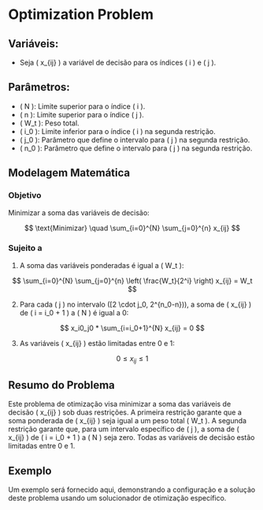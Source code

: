 # Optimization Problem

## Variáveis:

- Seja \( x_{ij} \) a variável de decisão para os índices \( i \) e \( j \).

## Parâmetros:

- \( N \): Limite superior para o índice \( i \).
- \( n \): Limite superior para o índice \( j \).
- \( W_t \): Peso total.
- \( i_0 \): Limite inferior para o índice \( i \) na segunda restrição.
- \( j_0 \): Parâmetro que define o intervalo para \( j \) na segunda restrição.
- \( n_0 \): Parâmetro que define o intervalo para \( j \) na segunda restrição.

## Modelagem Matemática

### Objetivo

Minimizar a soma das variáveis de decisão:

$$
\text{Minimizar} \quad \sum_{i=0}^{N} \sum_{j=0}^{n} x_{ij}
$$

### Sujeito a

1. A soma das variáveis ponderadas é igual a \( W_t \):

$$
\sum_{i=0}^{N} \sum_{j=0}^{n} \left( \frac{W_t}{2^i} \right) x_{ij} = W_t
$$

2. Para cada \( j \) no intervalo \([2 \cdot j_0, 2^{n_0-n})\), a soma de \( x_{ij} \) de \( i = i_0 + 1 \) a \( N \) é igual a 0:

$$
x_i0_j0 * \sum_{i=i_0+1}^{N} x_{ij} = 0
$$

3. As variáveis \( x_{ij} \) estão limitadas entre 0 e 1:

$$
0 \leq x_{ij} \leq 1
$$

## Resumo do Problema

Este problema de otimização visa minimizar a soma das variáveis de decisão \( x_{ij} \) sob duas restrições. A primeira restrição garante que a soma ponderada de \( x_{ij} \) seja igual a um peso total \( W_t \). A segunda restrição garante que, para um intervalo específico de \( j \), a soma de \( x_{ij} \) de \( i = i_0 + 1 \) a \( N \) seja zero. Todas as variáveis de decisão estão limitadas entre 0 e 1.

## Exemplo

Um exemplo será fornecido aqui, demonstrando a configuração e a solução deste problema usando um solucionador de otimização específico.

